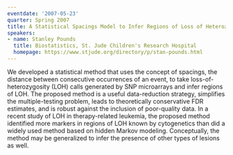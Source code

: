 ```yaml
---
eventdate: '2007-05-23'
quarter: Spring 2007
title: A Statistical Spacings Model to Infer Regions of Loss of Heterozygosity
speakers:
- name: Stanley Pounds
  title: Biostatistics, St. Jude Children's Research Hospital
  homepage: https://www.stjude.org/directory/p/stan-pounds.html
---
```

We developed a statistical method that uses the concept of spacings, the distance between consecutive occurrences of an event, to take loss-of- heterozygosity (LOH) calls generated by SNP microarrays and infer regions of LOH. The proposed method is a useful data-reduction strategy, simplifies the multiple-testing problem, leads to theoretically conservative FDR estimates, and is robust against the inclusion of poor-quality data. In a recent study of LOH in therapy-related leukemia, the proposed method identified more markers in regions of LOH known by cytogenetics than did a widely used method based on hidden Markov modeling. Conceptually, the method may be generalized to infer the presence of other types of lesions as well.